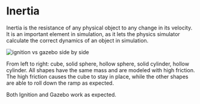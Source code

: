 # Inertia

Inertia is the resistance of any physical object to any change in its velocity. It is an important element in simulation, as it lets the physics simulator calculate the correct dynamics of an object in simulation.

![ignition vs gazebo side by side](docs/inertia_sxs.gif)

From left to right: cube, solid sphere, hollow sphere, solid cylinder, hollow cylinder. All shapes have the same mass and are modeled with high friction. The high friction causes the cube to stay in place, while the other shapes are able to roll down the ramp as expected.

Both Ignition and Gazebo work as expected.